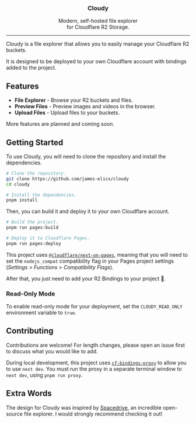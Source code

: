 <p align="center">
  <h3 align="center">Cloudy</h3>

  <p align="center">
    Modern, self-hosted file explorer
    <br />
    for Cloudflare R2 Storage.
  </p>
</p>

---

Cloudy is a file explorer that allows you to easily manage your Cloudflare R2 buckets.

It is designed to be deployed to your own Cloudflare account with bindings added to the project.

## Features

- **File Explorer** - Browse your R2 buckets and files.
- **Preview Files** - Preview images and videos in the browser.
- **Upload Files** - Upload files to your buckets.

More features are planned and coming soon.

## Getting Started

To use Cloudy, you will need to clone the repository and install the dependencies.

```sh
# Clone the repository.
git clone https://github.com/james-elicx/cloudy
cd cloudy

# Install the dependencies.
pnpm install
```

Then, you can build it and deploy it to your own Cloudflare account.

```sh
# Build the project.
pnpm run pages:build

# Deploy it to Cloudflare Pages.
pnpm run pages:deploy
```

This project uses [`@cloudflare/next-on-pages`](https://github.com/cloudflare/next-on-pages), meaning that you will need to set the `nodejs_compat` compatibility flag in your Pages project settings (_Settings > Functions > Compatibility Flags_).

After that, you just need to add your R2 Bindings to your project 🙂.

### Read-Only Mode

To enable read-only mode for your deployment, set the `CLOUDY_READ_ONLY` environment variable to `true`.

## Contributing

Contributions are welcome! For length changes, please open an issue first to discuss what you would like to add.

During local development, this project uses [`cf-bindings-proxy`](https://github.com/james-elicx/cf-bindings-proxy) to allow you to use `next dev`. You must run the proxy in a separate terminal window to `next dev`, using `pnpm run proxy`.

## Extra Words

The design for Cloudy was inspired by [Spacedrive](https://github.com/spacedriveapp/spacedrive), an incredible open-source file explorer. I would strongly recommend checking it out!

